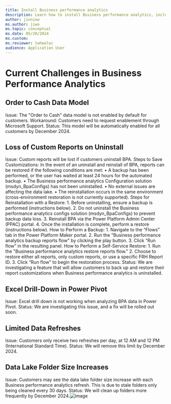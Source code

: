 ```yaml
---
title: Install Business performance analytics
description: Learn how to install Business performance analytics, including a step-by-step installation process and an outline on accessing reports in Business performance analytics.
author: jinniew
ms.author: jiwo
ms.topic: conceptual
ms.date: 05/20/2024
ms.custom:
ms.reviewer: twheeloc 
audience: Application User
---
```


# Current Challenges in Business Performance Analytics

## Order to Cash Data Model
Issue: The "Order to Cash" data model is not enabled by default for customers.
Workaround: Customers need to request enablement through Microsoft Support.
Status: This model will be automatically enabled for all customers by December 2024.

## Loss of Custom Reports on Uninstall
Issue: Custom reports will be lost if customers uninstall BPA.
Steps to Save Customizations:
In the event of an uninstall and reinstall of BPA, reports can be restored if the following conditions are met:
	• A backup has been performed, or the user has waited at least 24 hours for the automated backup.
	• The Business performance analytics Configuration solution (msdyn_BpaConfigs) has not been uninstalled.
	• No external issues are affecting the data lake.
	• The reinstallation occurs in the same environment (cross-environment restoration is not currently supported).
Steps for Reinstallation with a Restore:
	1. Before uninstalling, ensure a backup is performed (instructions below).
	2. Do not uninstall the Business performance analytics configs solution (msdyn_BpaConfigs) to prevent backup data loss.
	3. Reinstall BPA via the Power Platform Admin Center (PPAC) portal.
	4. Once the installation is complete, perform a restore (instructions below).
How to Perform a Backup:
	1. Navigate to the “Flows” tab in the Power Platform Maker portal.
	2. Run the "Business performance analytics backup reports flow" by clicking the play button.
	3. Click “Run flow” in the resulting panel.
How to Perform a Self-Service Restore:
	1. Run the "Business performance analytics restore reports flow."
	2. Choose to restore either all reports, only custom reports, or use a specific FRH Report ID.
	3. Click “Run flow” to begin the restoration process.
Status: We are investigating a feature that will allow customers to back up and restore their report customizations when Business performance analytics is uninstalled.

## Excel Drill-Down in Power Pivot
Issue: Excel drill down is not working when analyzing BPA data in Power Pivot.
Status: We are investigating this issue, and a fix will be rolled out soon.

## Limited Data Refreshes
Issue: Customers only receive two refreshes per day, at 12 AM and 12 PM (International Standard Time).
Status: We will remove this limit by December 2024.

## Data Lake Folder Size Increases
Issue: Customers may see the data lake folder size increase with each Business performance analytics refresh. This is due to stale folders only being cleaned every 30 days.
Status: We will clean up folders more frequently by December 2024.![image](https://github.com/user-attachments/assets/881c9783-b7cb-4b35-83b1-807072ff2272)
